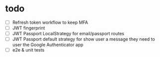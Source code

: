 # todo
- [ ] Refresh token workflow to keep MFA
- [ ] JWT fingerprint
- [ ] JWT Passport LocalStrategy for email/passport routes
- [ ] JWT Passport default strategy for show user a message they need to user the Google Authenticator app
- [ ] e2e & unit tests
